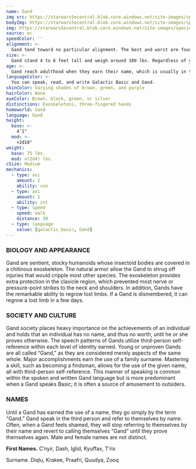 ```yaml
---
name: Gand
img src: https://starwars5ecentral.blob.core.windows.net/site-images/species/species_gand.png
bodyImg: https://starwars5ecentral.blob.core.windows.net/site-images/species/species_gand.png
img: https://starwars5ecentral.blob.core.windows.net/site-images/species/species_gand.png
source: ec
speedColor: ''
alignment: >-
  Gand tend toward no particular alignment. The best and worst are found among them.
size: >-
  Gand stand 4 to 6 feet tall and weigh around 100 lbs. Regardless of your position in that range, your size is Medium.
age: >-
  Gand reach adulthood when they earn their name, which is usually in their teens, and live to be about 70 on average.
languageColor: >-
  You can speak, read, and write Galactic Basic and Gand. 
skinColor: Varying shades of brown, green, and purple
hairColor: None
eyeColor: Brown, black, green, or silver
distinctions: Exoskeletons, three-fingered hands
homeworld: Gand
language: Gand
height:
  base: >-
    4’1"
  mod: >-
    +2d10"
weight:
  base: 75 lbs.
  mod: x(2d4) lbs.
cSize: Medium
mechanics:
  - type: asi
    amount: 2
    ability: con
  - type: asi
    amount: 1
    ability: int
  - type: speed
    speed: walk
    distance: 30
  - type: language
    value: [galactic_basic, Gand]
---
```

### BIOLOGY AND APPEARANCE
Gand are sentient, stocky humanoids whose insectoid bodies are covered in a chitinous exoskeleton. The natural armor allow the Gand to shrug off injuries that would cripple most other species. The exoskeleton provides extra protection in the clavicle region, which prevented most nerve or pressure-point strikes to the neck and shoulders. In addition, Gands have the remarkable ability to regrow lost limbs. If a Gand is dismembered, it can regrow a lost limb in a few days.

### SOCIETY AND CULTURE
Gand society places heavy importance on the achievements of an individual and holds that an individual has no name, and thus no worth, until he or she proves otherwise. The speech patterns of Gands utilize third-person self-reference within each level of identity earned. Young or unproven Gands are all called “Gand,” as they are considered merely aspects of the same whole. Major accomplishments earn the use of a family surname. Mastering a skill, such as becoming a findsman, allows for the use of the given name, all with third-person self-reference. This manner of speaking is common within the spoken and written Gand language but is more predominant when a Gand speaks Basic; it is often a source of amusement to outsiders.

### NAMES
Until a Gand has earned the use of a name, they go simply by the term “Gand.” Gand speak in the third person and refer to themselves by name. Often, when a Gand feels shamed, they will stop referring to themselves by their name and revert to calling themselves “Gand” until they prove themselves again. Male and female names are not distinct.

__First Names.__ C’nyir, Dash, Iglid, Kyuffax, T’rix

Surname. Diqlu, Krakee, Praafri, Quudya, Zooq



    